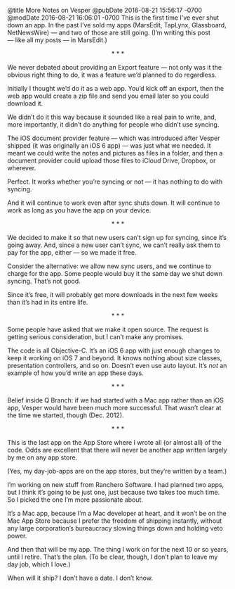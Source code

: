 @title More Notes on Vesper
@pubDate 2016-08-21 15:56:17 -0700
@modDate 2016-08-21 16:06:01 -0700
This is the first time I’ve ever shut down an app. In the past I’ve sold my apps (MarsEdit, TapLynx, Glassboard, NetNewsWire) — and two of those are still going. (I’m writing this post — like all my posts — in MarsEdit.)

<p style="text-align:center">* * *</p>

We never debated about providing an Export feature — not only was it the obvious right thing to do, it was a feature we’d planned to do regardless.

Initially I thought we’d do it as a web app. You’d kick off an export, then the web app would create a zip file and send you email later so you could download it.

We didn’t do it this way because it sounded like a real pain to write, and, more importantly, it didn’t do anything for people who didn’t use syncing.

The iOS document provider feature — which was introduced after Vesper shipped (it was originally an iOS 6 app) — was just what we needed. It meant we could write the notes and pictures as files in a folder, and then a document provider could upload those files to iCloud Drive, Dropbox, or wherever.

Perfect. It works whether you’re syncing or not — it has nothing to do with syncing.

And it will continue to work even after sync shuts down. It will continue to work as long as you have the app on your device.

<p style="text-align:center">* * *</p>

We decided to make it so that new users can’t sign up for syncing, since it’s going away. And, since a new user can’t sync, we can’t really ask them to pay for the app, either — so we made it free.

Consider the alternative: we allow new sync users, and we continue to charge for the app. Some people would buy it the same day we shut down syncing. That’s not good.

Since it’s free, it will probably get more downloads in the next few weeks than it’s had in its entire life.

<p style="text-align:center">* * *</p>

Some people have asked that we make it open source. The request is getting serious consideration, but I can’t make any promises.

The code is all Objective-C. It’s an iOS 6 app with just enough changes to keep it working on iOS 7 and beyond. It knows nothing about size classes, presentation controllers, and so on. Doesn’t even use auto layout. It’s *not* an example of how you’d write an app these days.

<p style="text-align:center">* * *</p>

Belief inside Q Branch: if we had started with a Mac app rather than an iOS app, Vesper would have been much more successful. That wasn’t clear at the time we started, though (Dec. 2012).

<p style="text-align:center">* * *</p>

This is the last app on the App Store where I wrote all (or almost all) of the code. Odds are excellent that there will never be another app written largely by me on any app store.

(Yes, my day-job-apps are on the app stores, but they’re written by a team.)

I’m working on new stuff from Ranchero Software. I had planned two apps, but I think it’s going to be just one, just because two takes too much time. So I picked the one I’m more passionate about.

It’s a Mac app, because I’m a Mac developer at heart, and it won’t be on the Mac App Store because I prefer the freedom of shipping instantly, without any large corporation’s bureaucracy slowing things down and holding veto power.

And then that will be my app. The thing I work on for the next 10 or so years, until I retire. That’s the plan. (To be clear, though, I don’t plan to leave my day job, which I love.)

When will it ship? I don’t have a date. I don’t know.
